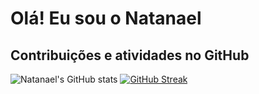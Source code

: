 # Olá! Eu sou o Natanael

## Contribuições e atividades no GitHub

![Natanael's GitHub stats](https://github-readme-stats.vercel.app/api?username=natantoh&show_icons=true&count_private=true)
[![GitHub Streak](https://streak-stats.demolab.com?user=natantoh&theme=default)](https://git.io/streak-stats)
